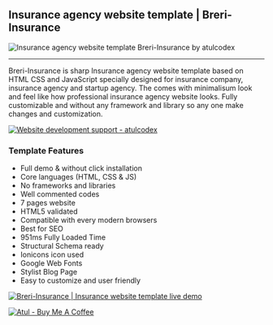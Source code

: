 ## Insurance agency website template | Breri-Insurance

![Insurance agency website template Breri-Insurance by atulcodex](https://i.ibb.co/D9KbWmJ/Insurance-agency-website-template-Breri-Insurance-by-atulcodex.png)


---

Breri-Insurance is sharp Insurance agency website template based on HTML CSS and JavaScript specially designed for insurance company, insurance agency and startup agency. The comes with minimalisum look and feel like how professional insurance agency website looks. Fully customizable and without any framework and library so any one make changes and customization.


[![Website development support - atulcodex](https://i.ibb.co/17LL7BY/Support-atulcodex.png)](https://wa.link/cnhdx2)



### Template Features
- Full demo & without click installation
- Core languages (HTML, CSS & JS)
- No frameworks and libraries
- Well commented codes
- 7 pages website
- HTML5 validated
- Compatible with every modern browsers
- Best for SEO
- 951ms Fully Loaded Time
- Structural Schema ready
- Ionicons icon used
- Google Web Fonts
- Stylist Blog Page
- Easy to customize and user friendly




[![Breri-Insurance | Insurance website template live demo](https://i.ibb.co/vwN8cgW/live-demo.png)](https://https://Breri-Insurance-atulcodex.netlify.app/)



[![Atul - Buy Me A Coffee](https://i.ibb.co/7rR9S4L/buy-me-a-coffee.png)](https://www.buymeacoffee.com/atulcodex)